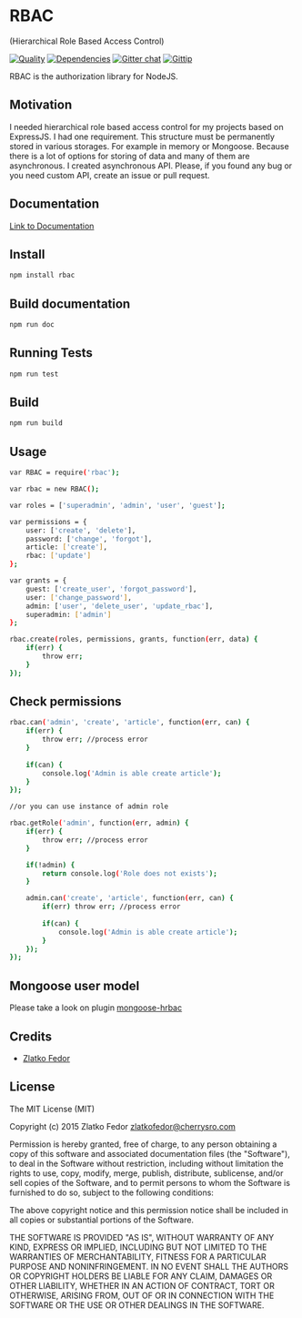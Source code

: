 # RBAC 
(Hierarchical Role Based Access Control)

[![Quality](https://codeclimate.com/github/seeden/rbac.png)](https://codeclimate.com/github/seeden/rbac/badges)
[![Dependencies](https://david-dm.org/seeden/rbac.png)](https://david-dm.org/seeden/rbac)
[![Gitter chat](https://badges.gitter.im/seeden/rbac.png)](https://gitter.im/seeden/rbac)
[![Gittip](https://img.shields.io/gittip/seeden.svg?style=flat)](https://gratipay.com/seeden/)

RBAC is the authorization library for NodeJS. 


## Motivation

I needed hierarchical role based access control for my projects based on ExpressJS. 
I had one requirement. This structure must be permanently stored in various storages. 
For example in memory or Mongoose. 
Because there is a lot of options for storing of data and many of them are asynchronous. 
I created asynchronous API. 
Please, if you found any bug or you need custom API, create an issue or pull request.

## Documentation

[Link to Documentation](http://htmlpreview.github.io/?https://github.com/seeden/rbac/blob/master/documentation/index.html)


## Install

```sh
npm install rbac
```

## Build documentation

```sh
npm run doc
```  

## Running Tests

```sh
npm run test        
```

## Build

```sh
npm run build     
``` 

## Usage

```sh
var RBAC = require('rbac');

var rbac = new RBAC();

var roles = ['superadmin', 'admin', 'user', 'guest'];

var permissions = {
    user: ['create', 'delete'],
    password: ['change', 'forgot'],
    article: ['create'],
    rbac: ['update']
};

var grants = {
    guest: ['create_user', 'forgot_password'],
    user: ['change_password'],
    admin: ['user', 'delete_user', 'update_rbac'],
    superadmin: ['admin']
};

rbac.create(roles, permissions, grants, function(err, data) {
    if(err) {
        throw err;
    }
}); 
```    

## Check permissions

```sh
rbac.can('admin', 'create', 'article', function(err, can) {
    if(err) {
        throw err; //process error
    }
        
    if(can) {
        console.log('Admin is able create article');    
    }
});

//or you can use instance of admin role

rbac.getRole('admin', function(err, admin) {
    if(err) {
        throw err; //process error
    }

    if(!admin) {
        return console.log('Role does not exists');
    }

    admin.can('create', 'article', function(err, can) {
        if(err) throw err; //process error
        
        if(can) {
            console.log('Admin is able create article');    
        }
    }); 
});
```

## Mongoose user model

Please take a look on plugin [mongoose-hrbac](http://github.com/seeden/mongoose-hrbac)

    
## Credits

  - [Zlatko Fedor](http://github.com/seeden)

## License

The MIT License (MIT)

Copyright (c) 2015 Zlatko Fedor zlatkofedor@cherrysro.com

Permission is hereby granted, free of charge, to any person obtaining a copy
of this software and associated documentation files (the "Software"), to deal
in the Software without restriction, including without limitation the rights
to use, copy, modify, merge, publish, distribute, sublicense, and/or sell
copies of the Software, and to permit persons to whom the Software is
furnished to do so, subject to the following conditions:

The above copyright notice and this permission notice shall be included in
all copies or substantial portions of the Software.

THE SOFTWARE IS PROVIDED "AS IS", WITHOUT WARRANTY OF ANY KIND, EXPRESS OR
IMPLIED, INCLUDING BUT NOT LIMITED TO THE WARRANTIES OF MERCHANTABILITY,
FITNESS FOR A PARTICULAR PURPOSE AND NONINFRINGEMENT. IN NO EVENT SHALL THE
AUTHORS OR COPYRIGHT HOLDERS BE LIABLE FOR ANY CLAIM, DAMAGES OR OTHER
LIABILITY, WHETHER IN AN ACTION OF CONTRACT, TORT OR OTHERWISE, ARISING FROM,
OUT OF OR IN CONNECTION WITH THE SOFTWARE OR THE USE OR OTHER DEALINGS IN
THE SOFTWARE.